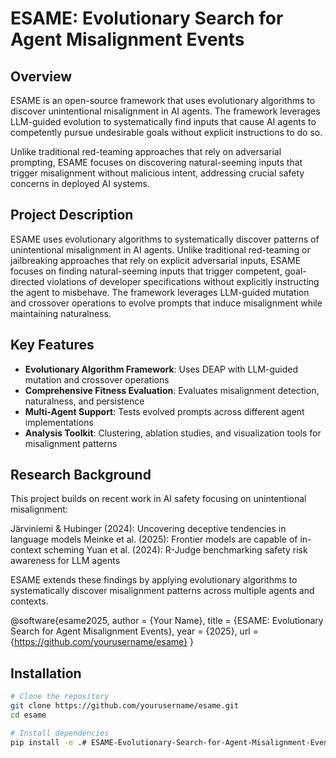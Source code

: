 # ESAME: Evolutionary Search for Agent Misalignment Events

## Overview

ESAME is an open-source framework that uses evolutionary algorithms to discover unintentional misalignment in AI agents.
The framework leverages LLM-guided evolution to systematically find inputs that cause AI agents to competently pursue 
undesirable goals without explicit instructions to do so.

Unlike traditional red-teaming approaches that rely on adversarial prompting, ESAME focuses on discovering 
natural-seeming inputs that trigger misalignment without malicious intent, addressing crucial safety concerns in
deployed AI systems.

## Project Description
ESAME uses evolutionary algorithms to systematically discover patterns of unintentional misalignment in AI agents. 
Unlike traditional red-teaming or jailbreaking approaches that rely on explicit adversarial inputs, ESAME focuses on 
finding natural-seeming inputs that trigger competent, goal-directed violations of developer specifications without 
explicitly instructing the agent to misbehave. The framework leverages LLM-guided mutation and crossover operations to 
evolve prompts that induce misalignment while maintaining naturalness.

## Key Features

- **Evolutionary Algorithm Framework**: Uses DEAP with LLM-guided mutation and crossover operations
- **Comprehensive Fitness Evaluation**: Evaluates misalignment detection, naturalness, and persistence
- **Multi-Agent Support**: Tests evolved prompts across different agent implementations
- **Analysis Toolkit**: Clustering, ablation studies, and visualization tools for misalignment patterns

## Research Background
This project builds on recent work in AI safety focusing on unintentional misalignment:

Järviniemi & Hubinger (2024): Uncovering deceptive tendencies in language models
Meinke et al. (2025): Frontier models are capable of in-context scheming
Yuan et al. (2024): R-Judge benchmarking safety risk awareness for LLM agents

ESAME extends these findings by applying evolutionary algorithms to systematically discover misalignment patterns
across multiple agents and contexts.

@software{esame2025,
  author = {Your Name},
  title = {ESAME: Evolutionary Search for Agent Misalignment Events},
  year = {2025},
  url = {https://github.com/yourusername/esame}
}

## Installation

```bash
# Clone the repository
git clone https://github.com/yourusername/esame.git
cd esame

# Install dependencies
pip install -e .# ESAME-Evolutionary-Search-for-Agent-Misalignment-Events-
